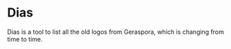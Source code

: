 # Dias

Dias is a tool to list all the old logos from Geraspora, which is changing from time to time.